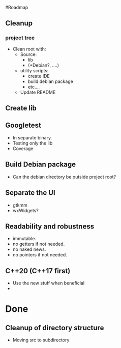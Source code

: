 
#Roadmap

## Cleanup
### project tree
* Clean root with:
    * Source: 
        * lib
        * (+Debian?, ....)
    * utility scripts: 
        * create IDE
        * build debian package
        * etc....   
    * Update README

## Create lib

## Googletest
* In separate binary.
* Testing only the lib
* Coverage

## Build Debian package
* Can the debian directory be outside project root?

## Separate the UI
* gtkmm
* wxWidgets?

## Readability and robustness

* immutable.
* no getters if not needed.
* no naked news.
* no pointers if not needed.



## C++20 (C++17 first)
* Use the new stuff when beneficial
* 


# Done

## Cleanup of directory structure
 * Moving src to subdirectory


